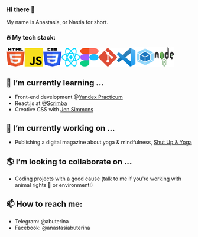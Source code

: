 ### Hi there 👋

My name is Anastasia, or Nastia for short. 

### 🔥 My tech stack:

<img src="img/html-buterina.svg" alt="HTML logo" width="50" height="50"><img src="img/js-buterina.svg" alt="JS Logo" width="50" height="50"><img src="img/css-buterina.svg" alt="CSS Logo" width="50" height="50"><img src="img/react-buterina.svg" alt="React Logo" width="50" height="50"><img src="img/figma-buterina.svg" alt="Figma Logo" width="50" height="50"><img src="img/git-buterina.svg" alt="Git Logo" width="50" height="50"><img src="img/vs-code-buterina.svg" alt="VS Code logo" width="50" height="50"><img src="img/webpack-buterina.svg" alt="Webpack logo" width="52" height="52"><img src="img/node-js-buterina.png" alt="Node js logo" width="52" height="52">



## 🌱 I’m currently learning ...

- Front-end development @[Yandex Practicum](https://practicum.com/)
- React.js at @[Scrimba](https://scrimba.com/)
- Creative CSS with [Jen Simmons](https://jensimmons.com/)

## 🔭 I’m currently working on ...

- Publishing a digital magazine about yoga & mindfulness, [Shut Up & Yoga](https://shutupandyoga.com/)

## 🌎 I’m looking to collaborate on ...

- Coding projects with a good cause (talk to me if you're working with animal rights 🐷 or environment!)

## 📫 How to reach me: 

- Telegram: @abuterina
- Facebook: @anastasiabuterina



<!--
**buterina/buterina** is a ✨ _special_ ✨ repository because its `README.md` (this file) appears on your GitHub profile.

Here are some ideas to get you started:

- 
- 🤔 I’m looking for help with ...
- 💬 Ask me about ...
- 😄 Pronouns: ...
- ⚡ Fun fact: ...
-->


